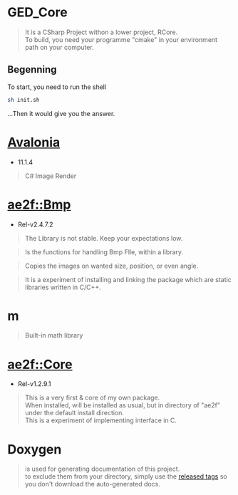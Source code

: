 # GED_Core
> It is a CSharp Project withon a lower project, RCore.  
> To build, you need your programme "cmake" in your environment path on your computer.

## Begenning
To start, you need to run the shell
```sh
sh init.sh
```

...Then it would give you the answer.

# [Avalonia](https://avaloniaui.net/)
- 11.1.4
> C# Image Render

# [ae2f::Bmp](https://github.com/yuisanae2f/ae2f_Bmp/releases/tag/Rel-v2.4.7.2)
- Rel-v2.4.7.2

> The Library is not stable. Keep your expectations low.

> Is the functions for handling Bmp FIle, within a library.

> Copies the images on wanted size, position, or even angle.

> It is a experiment of installing and linking the package which are static libraries written in C/C++.

# m
> Built-in math library

# [ae2f::Core](https://github.com/yuisanae2f/ae2f_Core/releases/tag/Rel-v1.2.9.1)
- Rel-v1.2.9.1

> This is a very first & core of my own package.  
> When installed, will be installed as usual, but in directory of "ae2f" under the default install direction.  
> This is a experiment of implementing interface in C.

# Doxygen
> is used for generating documentation of this project.  
> to exclude them from your directory, simply use the [released tags](https://github.com/yuisanae2f/ae2f_Core/releases) so you don't download the auto-generated docs.